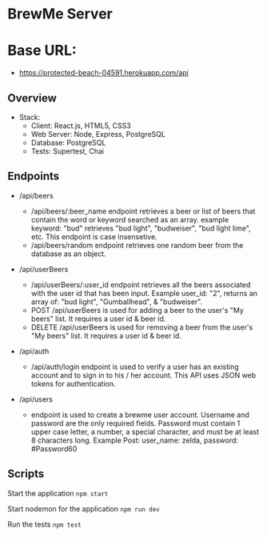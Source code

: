 # BrewMe Server

# Base URL:
- https://protected-beach-04591.herokuapp.com/api

## Overview

- Stack:
  - Client: React.js, HTML5, CSS3
  - Web Server: Node, Express, PostgreSQL 
  - Database: PostgreSQL 
  - Tests: Supertest, Chai

## Endpoints
- /api/beers
    - /api/beers/:beer_name endpoint retrieves a beer or list of beers that contain the word or keyword searched as an array. example keyword: "bud" retrieves "bud light", "budweiser", "bud light lime", etc. This endpoint is case insensetive.
    - /api/beers/random endpoint retrieves one random beer from the database as an object.

- /api/userBeers
    - /api/userBeers/:user_id endpoint retrieves all the beers associated with the user id that has been input. Example user_id: "2", returns an array of: "bud light", "Gumballhead", & "budweiser".
    - POST /api/userBeers is used for adding a beer to the user's "My beers" list. It requires a user id & beer id.
    - DELETE /api/userBeers is used for removing a beer from the user's "My beers" list. It requires a user id & beer id.

- /api/auth
    - /api/auth/login endpoint is used to verify a user has an existing account and to sign in to his / her account. This API uses JSON web tokens for authentication.

- /api/users
    - endpoint is used to create a brewme user account. Username and password are the only required fields. Password must contain 1 upper case letter, a number, a special character, and must be at least 8 characters long. Example Post: user_name: zelda, password: #Password60

## Scripts

Start the application `npm start`

Start nodemon for the application `npm run dev`

Run the tests `npm test`